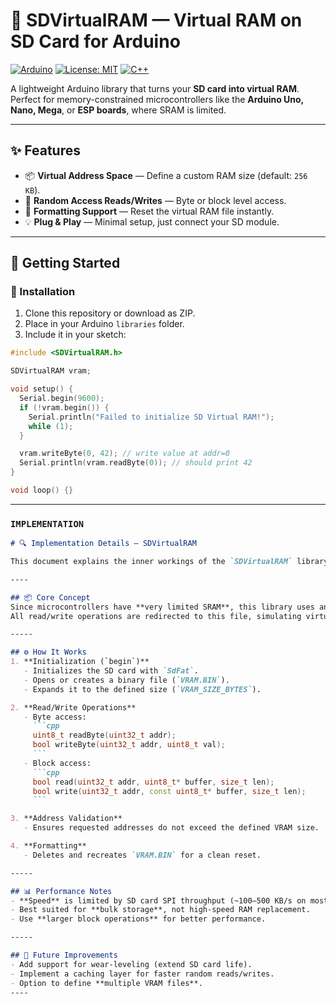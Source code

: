 # 💾 SDVirtualRAM — Virtual RAM on SD Card for Arduino

[![Arduino](https://img.shields.io/badge/Arduino-Library-blue?logo=arduino)](https://www.arduino.cc/)
[![License: MIT](https://img.shields.io/badge/License-MIT-green.svg)](LICENSE)
[![C++](https://img.shields.io/badge/C%2B%2B-17-orange?logo=c%2B%2B)]()

A lightweight Arduino library that turns your **SD card into virtual RAM**.  
Perfect for memory-constrained microcontrollers like the **Arduino Uno, Nano, Mega**, or **ESP boards**, where SRAM is limited.

-----

## ✨ Features
- 📦 **Virtual Address Space** — Define a custom RAM size (default: `256 KB`).
- 🔄 **Random Access Reads/Writes** — Byte or block level access.
- 🧹 **Formatting Support** — Reset the virtual RAM file instantly.
- 💡 **Plug & Play** — Minimal setup, just connect your SD module.

----

## 🚀 Getting Started

### 🔧 Installation
1. Clone this repository or download as ZIP.
2. Place in your Arduino `libraries` folder.
3. Include it in your sketch:

```cpp
#include <SDVirtualRAM.h>

SDVirtualRAM vram;

void setup() {
  Serial.begin(9600);
  if (!vram.begin()) {
    Serial.println("Failed to initialize SD Virtual RAM!");
    while (1);
  }

  vram.writeByte(0, 42); // write value at addr=0
  Serial.println(vram.readByte(0)); // should print 42
}

void loop() {}
```

------

### `IMPLEMENTATION`
```markdown
# 🔍 Implementation Details — SDVirtualRAM

This document explains the inner workings of the `SDVirtualRAM` library.

----

## 📦 Core Concept
Since microcontrollers have **very limited SRAM**, this library uses an **SD card file (`VRAM.BIN`)** to act as an extended memory space.  
All read/write operations are redirected to this file, simulating virtual memory.

-----

## ⚙️ How It Works
1. **Initialization (`begin`)**
   - Initializes the SD card with `SdFat`.
   - Opens or creates a binary file (`VRAM.BIN`).
   - Expands it to the defined size (`VRAM_SIZE_BYTES`).

2. **Read/Write Operations**
   - Byte access:
     ```cpp
     uint8_t readByte(uint32_t addr);
     bool writeByte(uint32_t addr, uint8_t val);
     ```
   - Block access:
     ```cpp
     bool read(uint32_t addr, uint8_t* buffer, size_t len);
     bool write(uint32_t addr, const uint8_t* buffer, size_t len);
     ```

3. **Address Validation**
   - Ensures requested addresses do not exceed the defined VRAM size.

4. **Formatting**
   - Deletes and recreates `VRAM.BIN` for a clean reset.

-----

## 📊 Performance Notes
- **Speed** is limited by SD card SPI throughput (~100–500 KB/s on most Arduinos).
- Best suited for **bulk storage**, not high-speed RAM replacement.
- Use **larger block operations** for better performance.

-----

## 🔮 Future Improvements
- Add support for wear-leveling (extend SD card life).
- Implement a caching layer for faster random reads/writes.
- Option to define **multiple VRAM files**.
----
